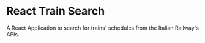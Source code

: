 # React Train Search

A React Application to search for trains' schedules from the Italian Railway's APIs.